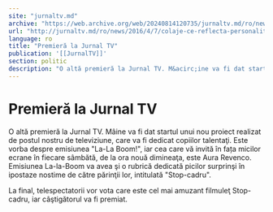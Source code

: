 ```yaml
---
site: "jurnaltv.md"
archive: "https://web.archive.org/web/20240814120735/jurnaltv.md/ro/news/2016/4/7/colaje-ce-reflecta-personalitati-notorii-10205660/"
url: "http://jurnaltv.md/ro/news/2016/4/7/colaje-ce-reflecta-personalitati-notorii-10205660/"
language: ro
title: "Premieră la Jurnal TV"
publication: '[[JurnalTV]]'
section: politic
description: "O altă premieră la Jurnal TV. M&acirc;ine va fi dat startul unui nou proiect realizat de postul nostru de televiziune, care va fi dedicat copiilor talentaţi...."
---
```


# Premieră la Jurnal TV

O altă premieră la Jurnal TV. Mâine va fi dat startul unui nou proiect realizat de postul nostru de televiziune, care va fi dedicat copiilor talentaţi. Este vorba despre emisiunea "La-La Boom!", iar cea care vă invită în fața micilor ecrane în fiecare sâmbătă, de la ora nouă dimineaţa, este Aura Revenco. Emisiunea La-la-Boom va avea şi o rubrică dedicată picilor surprinşi în ipostaze nostime de către părinţii lor, intitulată "Stop-cadru".

La final, telespectatorii vor vota care este cel mai amuzant filmuleţ Stop-cadru, iar câştigătorul va fi premiat.